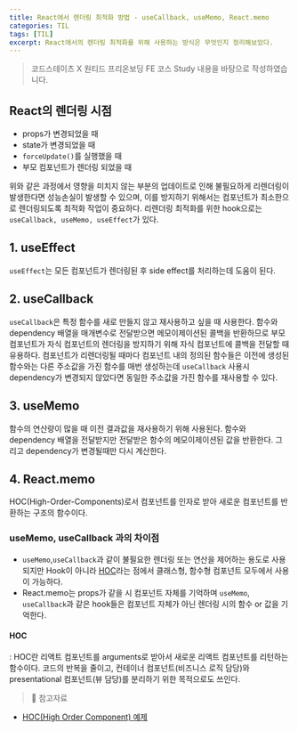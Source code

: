 ```yaml
---
title: React에서 렌더링 최적화 방법 - useCallback, useMemo, React.memo
categories: TIL
tags: [TIL]
excerpt: React에서의 렌더링 최적화를 위해 사용하는 방식은 무엇인지 정리해보았다.
---
```


> 코드스테이츠 X 원티드 프리온보딩 FE 코스 Study 내용을 바탕으로 작성하였습니다.

## React의 렌더링 시점

- props가 변경되었을 때
- state가 변경되었을 때
- `forceUpdate()`를 실행했을 때
- 부모 컴포넌트가 렌더링 되었을 때

위와 같은 과정에서 영향을 미치지 않는 부분의 업데이트로 인해 불필요하게 리렌더링이 발생한다면 성능손실이 발생할 수 있으며, 이를 방지하기 위해서는 컴포넌트가 최소한으로 렌더링되도록 최적화 작업이 중요하다.
리렌더링 최적화를 위한 hook으로는 `useCallback, useMemo, useEffect`가 있다.

## 1. useEffect

`useEffect`는 모든 컴포넌트가 렌더링된 후 side effect를 처리하는데 도움이 된다.

## 2. useCallback

`useCallback`은 특정 함수를 새로 만들지 않고 재사용하고 싶을 때 사용한다.
함수와 dependency 배열을 매개변수로 전달받으면 메모이제이션된 콜백을 반환하므로 부모 컴포넌트가 자식 컴포넌트의 렌더링을 방지하기 위해 자식 컴포넌트에 콜백을 전달할 때 유용하다.
컴포넌트가 리렌더링될 때마다 컴포넌트 내의 정의된 함수들은 이전에 생성된 함수와는 다른 주소값을 가진 함수를 매번 생성하는데 `useCallback` 사용시 dependency가 변경되지 않았다면 동일한 주소값을 가진 함수를 재사용할 수 있다.

## 3. useMemo

함수의 연산량이 많을 때 이전 결과값을 재사용하기 위해 사용된다.
함수와 dependency 배열을 전달받지만 전달받은 함수의 메모이제이션된 값을 반환한다. 그리고 dependency가 변경될때만 다시 계산한다.

## 4. React.memo

HOC(High-Order-Components)로서 컴포넌트를 인자로 받아 새로운 컴포넌트를 반환하는 구조의 함수이다.

### useMemo, useCallback 과의 차이점

- `useMemo`,`useCallback`과 같이 불필요한 렌더링 또는 연산을 제어하는 용도로 사용되지만 Hook이 아니라 [HOC](#hoc)라는 점에서 클래스형, 함수형 컴포넌트 모두에서 사용이 가능하다.
- React.memo는 props가 같을 시 컴포넌트 자체를 기억하며 `useMemo`, `useCallback`과 같은 hook들은 컴포넌트 자체가 아닌 렌더링 시의 함수 or 값을 기억한다.

#### HOC

: HOC란 리액트 컴포넌트를 arguments로 받아서 새로운 리액트 컴포넌트를 리턴하는 함수이다. 코드의 반복을 줄이고, 컨테이너 컴포넌트(비즈니스 로직 담당)와 presentational 컴포넌트(뷰 담당)를 분리하기 위한 목적으로도 쓰인다.

> 📖 참고자료

- [HOC(High Order Component) 예제](https://developer-alle.tistory.com/301)
